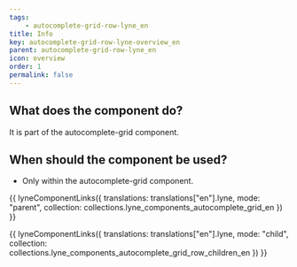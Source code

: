 ```yaml
---
tags: 
    - autocomplete-grid-row-lyne_en
title: Info
key: autocomplete-grid-row-lyne-overview_en
parent: autocomplete-grid-row-lyne_en
icon: overview
order: 1
permalink: false
---
```


## What does the component do?
It is part of the autocomplete-grid component.

## When should the component be used?
* Only within the autocomplete-grid component.

{{ lyneComponentLinks({
  translations: translations["en"].lyne,
  mode: "parent",
  collection: collections.lyne_components_autocomplete_grid_en
}) }}

{{ lyneComponentLinks({
  translations: translations["en"].lyne,
  mode: "child",
  collection: collections.lyne_components_autocomplete_grid_row_children_en
}) }}
